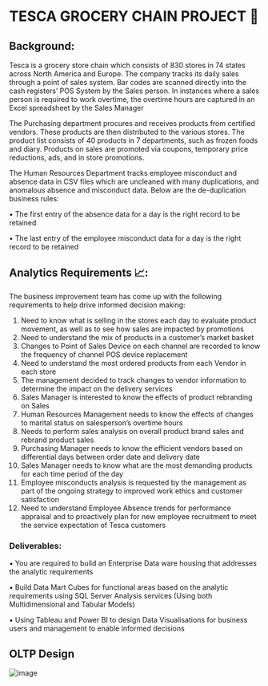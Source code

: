 # TESCA GROCERY CHAIN PROJECT 🏬

## Background:
Tesca is a grocery store chain which consists of 830 stores in 74 states across North America and Europe. The company tracks its daily sales through a point of sales system. Bar codes are scanned directly into the cash registers’ POS System by the Sales person. In instances where a sales person is required to work overtime, the overtime hours are captured in an Excel spreadsheet by the Sales Manager

The Purchasing department procures and receives products from certified vendors. These products are then distributed to the various stores. The product list consists of 40 products in 7 departments, such as frozen foods and diary. Products on sales are promoted via coupons, temporary price reductions, ads, and in store promotions.

The Human Resources Department tracks employee misconduct and absence data in CSV files which are uncleaned with many duplications, and anomalous absence and misconduct data.
Below are the de-duplication business rules:

• The first entry of the absence data for a day is the right record to be retained

• The last entry of the employee misconduct data for a day is the right record to be retained

## Analytics Requirements 📈:
The business improvement team has come up with the following requirements to help drive informed decision making:
1. Need to know what is selling in the stores each day to evaluate product movement, as well as to see how sales are impacted by promotions
2. Need to understand the mix of products in a customer’s market basket
3. Changes to Point of Sales Device on each channel are recorded to know the frequency of channel POS device replacement
4. Need to understand the most ordered products from each Vendor in each store
5. The management decided to track changes to vendor information to determine the impact on the delivery services
6. Sales Manager is interested to know the effects of product rebranding on Sales
7. Human Resources Management needs to know the effects of changes to marital status on salesperson’s overtime hours
8. Needs to perform sales analysis on overall product brand sales and rebrand product sales
9. Purchasing Manager needs to know the efficient vendors based on differential days between order date and delivery date
10. Sales Manager needs to know what are the most demanding products for each time period of the day
11. Employee misconducts analysis is requested by the management as part of the ongoing strategy to improved work ethics and customer satisfaction
12. Need to understand Employee Absence trends for performance appraisal and to proactively plan for new employee recruitment to meet the service expectation of Tesca customers

### Deliverables:

▪ You are required to build an Enterprise Data ware housing that addresses the analytic requirements

▪ Build Data Mart Cubes for functional areas based on the analytic requirements using SQL Server Analysis services (Using both Multidimensional and Tabular Models)

▪ Using Tableau and Power BI to design Data Visualisations for business users and management to enable informed decisions

## OLTP Design
![image](https://github.com/user-attachments/assets/9c308268-f71e-42ef-8a45-5842af39a17c)

